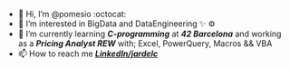 - 👋 Hi, I’m @pomesio :octocat:
- 👀 I’m interested in BigData and DataEngineering ✨ ⚙️
- 🌱 I’m currently learning _**C-programming**_ at _**42 Barcelona**_ and working as a _**Pricing Analyst REW**_ with; Excel, PowerQuery, Macros && VBA
- 📫 How to reach me [_**LinkedIn/jardelc**_](https://www.linkedin.com/in/jardelc/ "LinkedIn")

<!---
pomesio/pomesio is a ✨ special ✨ repository because its `README.md` (this file) appears on your GitHub profile.
You can click the Preview link to take a look at your changes.
--->
